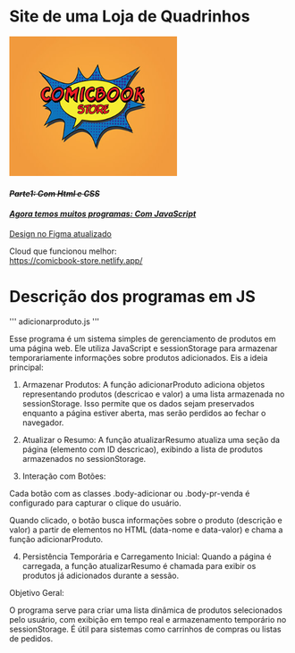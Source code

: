 # Site de uma Loja de Quadrinhos

<img width="300px" height="250px" src="assets/logo.jpg"/>

<s>

#### **_Parte1: Com Html e CSS_**

</s>

<u>

#### **_Agora temos muitos programas: Com JavaScript_**

[Design no Figma atualizado](https://www.figma.com/design/OKRCQhZmaMFCgiEUzqGZlQ/ProjetoWeb2_Design?node-id=0-1&node-type=canvas&t=TKM1ahAVRj4GyLsj-0)

</u>

Cloud que funcionou melhor:<br>
<u>
https://comicbook-store.netlify.app/
</u>

# Descrição dos programas em JS

'''
adicionarproduto.js
'''

Esse programa é um sistema simples de gerenciamento de produtos em uma página web. Ele utiliza JavaScript e sessionStorage para armazenar temporariamente informações sobre produtos adicionados. Eis a ideia principal:

1. Armazenar Produtos:
A função adicionarProduto adiciona objetos representando produtos (descricao e valor) a uma lista armazenada no sessionStorage. Isso permite que os dados sejam preservados enquanto a página estiver aberta, mas serão perdidos ao fechar o navegador.


2. Atualizar o Resumo:
A função atualizarResumo atualiza uma seção da página (elemento com ID descricao), exibindo a lista de produtos armazenados no sessionStorage.


3. Interação com Botões:

Cada botão com as classes .body-adicionar ou .body-pr-venda é configurado para capturar o clique do usuário.

Quando clicado, o botão busca informações sobre o produto (descrição e valor) a partir de elementos no HTML (data-nome e data-valor) e chama a função adicionarProduto.



4. Persistência Temporária e Carregamento Inicial:
Quando a página é carregada, a função atualizarResumo é chamada para exibir os produtos já adicionados durante a sessão.



Objetivo Geral:

O programa serve para criar uma lista dinâmica de produtos selecionados pelo usuário, com exibição em tempo real e armazenamento temporário no sessionStorage. É útil para sistemas como carrinhos de compras ou listas de pedidos.

